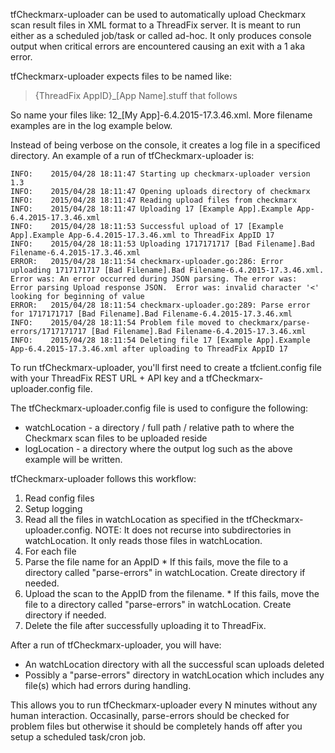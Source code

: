 tfCheckmarx-uploader can be used to automatically upload Checkmarx scan result files in XML format to a ThreadFix server.  It is meant to run either as a scheduled job/task or called ad-hoc.  It only produces console output when critical errors are encountered causing an exit with a 1 aka error.

tfCheckmarx-uploader expects files to be named like: 

> {ThreadFix AppID}_[App Name].stuff that follows

So name your files like: 12_[My App]-6.4.2015-17.3.46.xml.  More filename examples are in the log example below.

Instead of being verbose on the console, it creates a log file in a specificed directory.  An example of a run of tfCheckmarx-uploader is:

```
INFO:    2015/04/28 18:11:47 Starting up checkmarx-uploader version 1.3
INFO:    2015/04/28 18:11:47 Opening uploads directory of checkmarx
INFO:    2015/04/28 18:11:47 Reading upload files from checkmarx
INFO:    2015/04/28 18:11:47 Uploading 17 [Example App].Example App-6.4.2015-17.3.46.xml
INFO:    2015/04/28 18:11:53 Successful upload of 17 [Example App].Example App-6.4.2015-17.3.46.xml to ThreadFix AppID 17
INFO:    2015/04/28 18:11:53 Uploading 1717171717 [Bad Filename].Bad Filename-6.4.2015-17.3.46.xml
ERROR:   2015/04/28 18:11:54 checkmarx-uploader.go:286: Error uploading 1717171717 [Bad Filename].Bad Filename-6.4.2015-17.3.46.xml.  Error was: An error occurred during JSON parsing. The error was:   Error parsing Upload response JSON.  Error was: invalid character '<' looking for beginning of value
ERROR:   2015/04/28 18:11:54 checkmarx-uploader.go:289: Parse error for 1717171717 [Bad Filename].Bad Filename-6.4.2015-17.3.46.xml
INFO:    2015/04/28 18:11:54 Problem file moved to checkmarx/parse-errors/1717171717 [Bad Filename].Bad Filename-6.4.2015-17.3.46.xml
INFO:    2015/04/28 18:11:54 Deleting file 17 [Example App].Example App-6.4.2015-17.3.46.xml after uploading to ThreadFix AppID 17
```

To run tfCheckmarx-uploader, you'll first need to create a tfclient.config file with your ThreadFix REST URL + API key and a tfCheckmarx-uploader.config file.

The tfCheckmarx-uploader.config file is used to configure the following:

* watchLocation - a directory / full path / relative path to where the Checkmarx scan files to be uploaded reside
* logLocation - a directory where the output log such as the above example will be written.

tfCheckmarx-uploader follows this workflow:

1. Read config files
1. Setup logging
1. Read all the files in watchLocation as specified in the tfCheckmarx-uploader.config. NOTE: It does not recurse into subdirectories in watchLocation.  It only reads those files in watchLocation.
1. For each file
  1. Parse the file name for an AppID
    * If this fails, move the file to a directory called "parse-errors" in watchLocation.  Create directory if needed.
  1. Upload the scan to the AppID from the filename.
    * If this fails, move the file to a directory called "parse-errors" in watchLocation.  Create directory if needed.
  1. Delete the file after successfully uploading it to ThreadFix.

After a run of tfCheckmarx-uploader, you will have:

* An watchLocation directory with all the successful scan uploads deleted
* Possibly a "parse-errors" directory in watchLocation which includes any file(s) which had errors during handling.

This allows you to run tfCheckmarx-uploader every N minutes without any human interaction.  Occasinally, parse-errors should be checked for problem files but otherwise it should be completely hands off after you setup a scheduled task/cron job.

